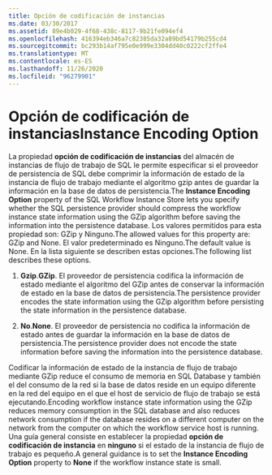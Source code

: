 ```yaml
---
title: Opción de codificación de instancias
ms.date: 03/30/2017
ms.assetid: 89e4b029-4f68-438c-8117-9b21fe094ef4
ms.openlocfilehash: 416394eb346a7c82385da32a89bd54179b255cd4
ms.sourcegitcommit: bc293b14af795e0e999e3304dd40c0222cf2ffe4
ms.translationtype: MT
ms.contentlocale: es-ES
ms.lasthandoff: 11/26/2020
ms.locfileid: "96279901"
---
```

# <a name="instance-encoding-option"></a><span data-ttu-id="80263-102">Opción de codificación de instancias</span><span class="sxs-lookup"><span data-stu-id="80263-102">Instance Encoding Option</span></span>

<span data-ttu-id="80263-103">La propiedad **opción de codificación de instancias** del almacén de instancias de flujo de trabajo de SQL le permite especificar si el proveedor de persistencia de SQL debe comprimir la información de estado de la instancia de flujo de trabajo mediante el algoritmo gzip antes de guardar la información en la base de datos de persistencia.</span><span class="sxs-lookup"><span data-stu-id="80263-103">The **Instance Encoding Option** property of the SQL Workflow Instance Store lets you specify whether the SQL persistence provider should compress the workflow instance state information using the GZip algorithm before saving the information into the persistence database.</span></span> <span data-ttu-id="80263-104">Los valores permitidos para esta propiedad son: GZip y Ninguno.</span><span class="sxs-lookup"><span data-stu-id="80263-104">The allowed values for this property are: GZip and None.</span></span> <span data-ttu-id="80263-105">El valor predeterminado es Ninguno.</span><span class="sxs-lookup"><span data-stu-id="80263-105">The default value is None.</span></span> <span data-ttu-id="80263-106">En la lista siguiente se describen estas opciones.</span><span class="sxs-lookup"><span data-stu-id="80263-106">The following list describes these options.</span></span>  
  
1. <span data-ttu-id="80263-107">**Gzip**.</span><span class="sxs-lookup"><span data-stu-id="80263-107">**GZip**.</span></span> <span data-ttu-id="80263-108">El proveedor de persistencia codifica la información de estado mediante el algoritmo del GZip antes de conservar la información de estado en la base de datos de persistencia.</span><span class="sxs-lookup"><span data-stu-id="80263-108">The persistence provider encodes the state information using the GZip algorithm before persisting the state information in the persistence database.</span></span>  
  
2. <span data-ttu-id="80263-109">**No**.</span><span class="sxs-lookup"><span data-stu-id="80263-109">**None**.</span></span> <span data-ttu-id="80263-110">El proveedor de persistencia no codifica la información de estado antes de guardar la información en la base de datos de persistencia.</span><span class="sxs-lookup"><span data-stu-id="80263-110">The persistence provider does not encode the state information before saving the information into the persistence database.</span></span>  
  
 <span data-ttu-id="80263-111">Codificar la información de estado de la instancia de flujo de trabajo mediante GZip reduce el consumo de memoria en SQL Database y también el del consumo de la red si la base de datos reside en un equipo diferente en la red del equipo en el que el host de servicio de flujo de trabajo se está ejecutando.</span><span class="sxs-lookup"><span data-stu-id="80263-111">Encoding workflow instance state information using the GZip reduces memory consumption in the SQL database and also reduces network consumption if the database resides on a different computer on the network from the computer on which the workflow service host is running.</span></span> <span data-ttu-id="80263-112">Una guía general consiste en establecer la propiedad **opción de codificación de instancia** en **ninguno** si el estado de la instancia de flujo de trabajo es pequeño.</span><span class="sxs-lookup"><span data-stu-id="80263-112">A general guidance is to set the **Instance Encoding Option** property to **None** if the workflow instance state is small.</span></span>
